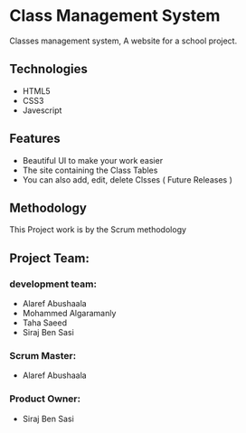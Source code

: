 # Class Management System
Classes management system, A website for a school project.

## Technologies
* HTML5
* CSS3
* Javescript

## Features
* Beautiful UI to make your work easier
* The site containing the Class Tables
* You can also add, edit, delete Clsses ( Future Releases )

## Methodology
This Project work is by the Scrum methodology

## Project Team:
### development team:
* Alaref Abushaala
* Mohammed Algaramanly
* Taha Saeed
* Siraj Ben Sasi

### Scrum Master:
* Alaref Abushaala

### Product Owner:
* Siraj Ben Sasi
